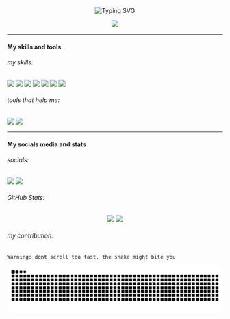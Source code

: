 <p align="center">
  <img src="https://readme-typing-svg.demolab.com?font=Inconsolata&weight=500&size=50&duration=2000&pause=100&color=7a9b57&center=true&vCenter=true&multiline=true&repeat=false&random=false&width=1300&height=140&lines=Hello!;I'm+nobu+a+fullstack+developer" width="70%" alt="Typing SVG" />
</p>

<p align="center">
  <img src="https://i.pinimg.com/originals/94/3a/3f/943a3f95936d66dc0c78fd445893431e.gif" width="250"/>
</p>

---

#### My skills and tools

###### my skills:
<p>
  <img src="https://img.shields.io/badge/HTML-E34F26?style=for-the-badge&logo=html5&logoColor=white"/>
  <img src="https://img.shields.io/badge/CSS-1572B6?style=for-the-badge&logo=css3&logoColor=white"/>
  <img src="https://img.shields.io/badge/JavaScript-323330?style=for-the-badge&logo=javascript&logoColor=F7DF1E"/>
  <img src="https://img.shields.io/badge/Python-3670A0?style=for-the-badge&logo=python&logoColor=ffdd54"/>
  <img src="https://img.shields.io/badge/PHP-777BB4?style=for-the-badge&logo=php&logoColor=white"/>
  <img src="https://img.shields.io/badge/React-20232a?style=for-the-badge&logo=react&logoColor=61DAFB"/>
  <img src="https://img.shields.io/badge/Laravel-FF2D20?style=for-the-badge&logo=laravel&logoColor=white"/>
</p>

###### tools that help me:
<p>
  <img src="https://img.shields.io/badge/VS_Code-0078D7?style=for-the-badge&logo=visual%20studio%20code&logoColor=white"/>
  <img src="https://img.shields.io/badge/Git-F05032?style=for-the-badge&logo=git&logoColor=white"/>
</p>

---

#### My socials media and stats

###### socials:
<p>
  <a href="https://www.tiktok.com/@mildrest._"><img src="https://img.shields.io/badge/TikTok-black?style=for-the-badge&logo=tiktok&logoColor=white" /></a>
  <a href="https://youtube.com/@powbu"><img src="https://img.shields.io/badge/YouTube-red?style=for-the-badge&logo=youtube&logoColor=white" /></a>
</p>

###### GitHub Stats:
<div align="center">
  <img height="160" src="https://github-readme-stats.vercel.app/api?username=nbuuu-u&theme=gruvbox&hide_border=true&show_icons=true"/>
  <img height="125" src="https://github-readme-stats.vercel.app/api/top-langs/?username=nbuuu-u&theme=gruvbox&hide_border=true&layout=compact"/>
</div>

###### my contribution:
``Warning: dont scroll too fast, the snake might bite you``
<p align="center">
  <img src="https://raw.githubusercontent.com/nbuuu-u/nbuuu-u/output/snake.svg" alt="Snake animation"/>
</p>

